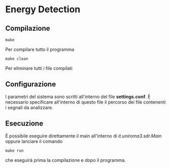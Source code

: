 Energy Detection
================

Compilazione
------------

	make

Per compilare tutto il programma

	make clean
	
Per eliminare tutti i file compilati

Configurazione
--------------

I parametri del sistema sono scritti all'interno del file **settings.conf**. È necessario specificare all'interno di questo file il percorso dei file contenenti i segnali da analizzare.

Esecuzione
----------

È possibile eseguire direttamente il main all'interno di *it.uniroma3.sdr.Main* oppure lanciare il comando

	make run
	
che eseguirà prima la compilazione e dopo il programma.